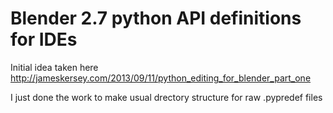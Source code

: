 Blender 2.7 python API definitions for IDEs
=======================

Initial idea taken here 
http://jameskersey.com/2013/09/11/python_editing_for_blender_part_one

I just done the work to make usual drectory structure for raw .pypredef files
